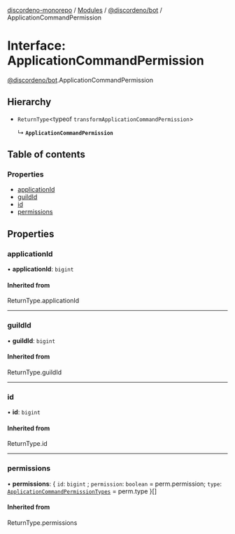 [discordeno-monorepo](../README.md) / [Modules](../modules.md) / [@discordeno/bot](../modules/discordeno_bot.md) / ApplicationCommandPermission

# Interface: ApplicationCommandPermission

[@discordeno/bot](../modules/discordeno_bot.md).ApplicationCommandPermission

## Hierarchy

- `ReturnType`<typeof `transformApplicationCommandPermission`\>

  ↳ **`ApplicationCommandPermission`**

## Table of contents

### Properties

- [applicationId](discordeno_bot.ApplicationCommandPermission.md#applicationid)
- [guildId](discordeno_bot.ApplicationCommandPermission.md#guildid)
- [id](discordeno_bot.ApplicationCommandPermission.md#id)
- [permissions](discordeno_bot.ApplicationCommandPermission.md#permissions)

## Properties

### applicationId

• **applicationId**: `bigint`

#### Inherited from

ReturnType.applicationId

---

### guildId

• **guildId**: `bigint`

#### Inherited from

ReturnType.guildId

---

### id

• **id**: `bigint`

#### Inherited from

ReturnType.id

---

### permissions

• **permissions**: { `id`: `bigint` ; `permission`: `boolean` = perm.permission; `type`: [`ApplicationCommandPermissionTypes`](../enums/discordeno_bot.ApplicationCommandPermissionTypes.md) = perm.type }[]

#### Inherited from

ReturnType.permissions
